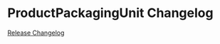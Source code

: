 # ProductPackagingUnit Changelog

[Release Changelog](https://github.com/spryker/product-packaging-unit/releases)
